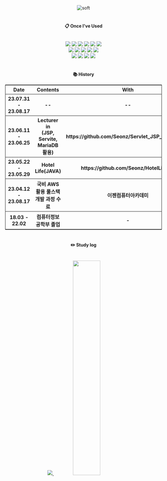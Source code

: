 <div align="center"> 
 
## <a id="soft">
![soft](https://capsule-render.vercel.app/api?type=soft&color=auto&text=Seonz%20%20%20%20GitHub%20&fontSize=40&animation=twinkling)
#
####  :clipboard: Once I've Used 
<br>
<div>
<img src="https://img.shields.io/badge/java-007396?style=for-the-badge&logo=java&logoColor=white">
<img src="https://img.shields.io/badge/spring-6DB33F?style=for-the-badge&logo=spring&logoColor=white">
<img src="https://img.shields.io/badge/springboot-6DB33F?style=for-the-badge&logo=springboot&logoColor=white">
<img src="https://img.shields.io/badge/oracle-F80000?style=for-the-badge&logo=oracle&logoColor=white">
<img src="https://img.shields.io/badge/DBeaver-2196F3?style=for-the-badge&logo=&logoColor=white">
<img src="https://img.shields.io/badge/mariaDB-003545?style=for-the-badge&logo=mariaDB&logoColor=white"><br>
<img src="https://img.shields.io/badge/aws-232F3E?style=for-the-badge&logo=Amazon aws&logoColor=white">
<img src="https://img.shields.io/badge/HTML-E34F26?style=for-the-badge&logo=HTML5&logoColor=white">
<img src="https://img.shields.io/badge/CSS-1572B6?style=for-the-badge&logo=CSS3&logoColor=white">
<img src="https://img.shields.io/badge/intellijidea-000000?style=for-the-badge&logo=intellijidea&logoColor=white">
<img src="https://img.shields.io/badge/Eclipse-2C2255?style=for-the-badge&logo=Eclipse%20IDE&logoColor=white"><br>
<img src="https://img.shields.io/badge/javascript-F7DF1E?style=for-the-badge&logo=javascript&logoColor=black">
<img src="https://img.shields.io/badge/github-181717?style=for-the-badge&logo=github&logoColor=white">
<img src="https://img.shields.io/badge/VSCode-007ACC?style=for-the-badge&logo=VisualStudioCode&logoColor=white">
<img src="https://img.shields.io/badge/apache tomcat-F8DC75?style=for-the-badge&logo=apachetomcat&logoColor=white">
</div>

#
#### 📚 History

 <table style="border: 1px solid;">
            <th>Date</th>
            <th>Contents</th>
            <th>With<th>
        <tr>
            <th>23.07.31 - 23.08.17</th>
            <th>--</th>
            <th>--</th>
        </tr>
        <tr>
            <th>23.06.11 - 23.06.25</th>
            <th>Lecturer in<br>(JSP, Servite, MariaDB 활용)</th>
            <th>https://github.com/Seonz/Servlet_JSP_WebSite.git</th>
        </tr>
        <tr>
            <th>23.05.22 - 23.05.29</th>
            <th>Hotel Life(JAVA)</a></th>
            <th>https://github.com/Seonz/HotelLife.git</a></th>
        </tr>
        <tr>
            <th>23.04.12 - 23.08.17</th>
            <th>국비 AWS 활용 풀스택 개발 과정 수료</th>
            <th>이젠컴퓨터아카데미</th>
        </tr>
        <tr>
            <th>18.03 - 22.02</th>
            <th>컴퓨터정보공학부 졸업</th>
            <th>-</th>
        </tr>
    </table>

#
#### :pencil2: Study log
<br>
<a href="s">
  <img src="https://github-readme-stats.vercel.app/api/top-langs/?username=Seonz&exclude_repo=dkssud8150.github.io&layout=compact&theme=tokyonight" />
</a>
<a href="s">
  <img src="https://github-readme-stats.vercel.app/api?username=Seonz&theme=tokyonight&show_icons=true" width="42%" />
</a>
